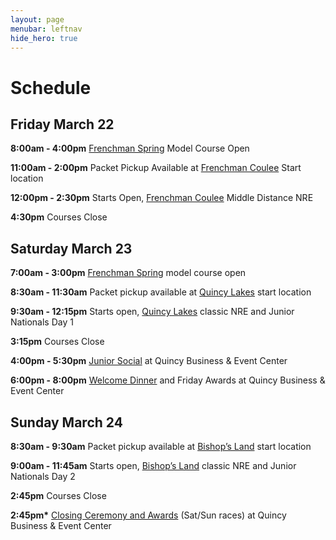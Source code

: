 ```yaml
---
layout: page
menubar: leftnav
hide_hero: true
---
```


# Schedule

## Friday March 22

**8:00am - 4:00pm** [Frenchman Spring](/venues/model) Model Course Open

**11:00am - 2:00pm** Packet Pickup Available at [Frenchman Coulee](/venues/friday) Start location

**12:00pm - 2:30pm** Starts Open, [Frenchman Coulee](/venues/friday) Middle Distance NRE

**4:30pm** Courses Close

## Saturday March 23

**7:00am - 3:00pm** [Frenchman Spring](/venues/model) model course open

**8:30am - 11:30am** Packet pickup available at [Quincy Lakes](/venues/saturday) start location

**9:30am - 12:15pm**  Starts open, [Quincy Lakes](/venues/saturday) classic NRE and Junior Nationals Day 1

**3:15pm** Courses Close

**4:00pm - 5:30pm** [Junior Social](/social-events) at Quincy Business & Event Center

**6:00pm - 8:00pm** [Welcome Dinner](/social-events) and Friday Awards at Quincy Business & Event Center

## Sunday March 24

**8:30am - 9:30am** Packet pickup available at [Bishop’s Land](/venues/sunday) start location

**9:00am - 11:45am**  Starts open, [Bishop’s Land](/venues/sunday) classic NRE and Junior Nationals Day 2

**2:45pm** Courses Close

**2:45pm\*** [Closing Ceremony and Awards](/social-events) (Sat/Sun races) at Quincy Business & Event Center
